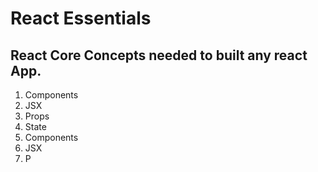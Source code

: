 # React Essentials

## React Core Concepts needed to built any react App.

1. Components 
2. JSX
3. Props
4. State
1. Components 
2. JSX
3. P